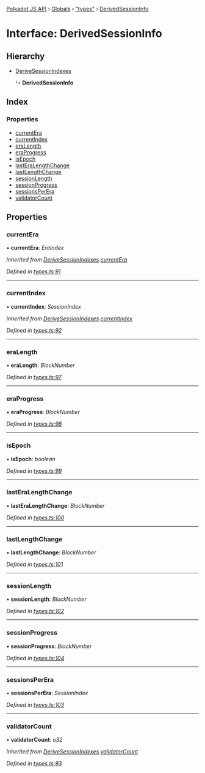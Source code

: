 [Polkadot JS API](../README.md) › [Globals](../globals.md) › ["types"](../modules/_types_.md) › [DerivedSessionInfo](_types_.derivedsessioninfo.md)

# Interface: DerivedSessionInfo

## Hierarchy

* [DeriveSessionIndexes](_types_.derivesessionindexes.md)

  ↳ **DerivedSessionInfo**

## Index

### Properties

* [currentEra](_types_.derivedsessioninfo.md#currentera)
* [currentIndex](_types_.derivedsessioninfo.md#currentindex)
* [eraLength](_types_.derivedsessioninfo.md#eralength)
* [eraProgress](_types_.derivedsessioninfo.md#eraprogress)
* [isEpoch](_types_.derivedsessioninfo.md#isepoch)
* [lastEraLengthChange](_types_.derivedsessioninfo.md#lasteralengthchange)
* [lastLengthChange](_types_.derivedsessioninfo.md#lastlengthchange)
* [sessionLength](_types_.derivedsessioninfo.md#sessionlength)
* [sessionProgress](_types_.derivedsessioninfo.md#sessionprogress)
* [sessionsPerEra](_types_.derivedsessioninfo.md#sessionsperera)
* [validatorCount](_types_.derivedsessioninfo.md#validatorcount)

## Properties

###  currentEra

• **currentEra**: *EraIndex*

*Inherited from [DeriveSessionIndexes](_types_.derivesessionindexes.md).[currentEra](_types_.derivesessionindexes.md#currentera)*

*Defined in [types.ts:91](https://github.com/polkadot-js/api/blob/fb4c840549/packages/api-derive/src/types.ts#L91)*

___

###  currentIndex

• **currentIndex**: *SessionIndex*

*Inherited from [DeriveSessionIndexes](_types_.derivesessionindexes.md).[currentIndex](_types_.derivesessionindexes.md#currentindex)*

*Defined in [types.ts:92](https://github.com/polkadot-js/api/blob/fb4c840549/packages/api-derive/src/types.ts#L92)*

___

###  eraLength

• **eraLength**: *BlockNumber*

*Defined in [types.ts:97](https://github.com/polkadot-js/api/blob/fb4c840549/packages/api-derive/src/types.ts#L97)*

___

###  eraProgress

• **eraProgress**: *BlockNumber*

*Defined in [types.ts:98](https://github.com/polkadot-js/api/blob/fb4c840549/packages/api-derive/src/types.ts#L98)*

___

###  isEpoch

• **isEpoch**: *boolean*

*Defined in [types.ts:99](https://github.com/polkadot-js/api/blob/fb4c840549/packages/api-derive/src/types.ts#L99)*

___

###  lastEraLengthChange

• **lastEraLengthChange**: *BlockNumber*

*Defined in [types.ts:100](https://github.com/polkadot-js/api/blob/fb4c840549/packages/api-derive/src/types.ts#L100)*

___

###  lastLengthChange

• **lastLengthChange**: *BlockNumber*

*Defined in [types.ts:101](https://github.com/polkadot-js/api/blob/fb4c840549/packages/api-derive/src/types.ts#L101)*

___

###  sessionLength

• **sessionLength**: *BlockNumber*

*Defined in [types.ts:102](https://github.com/polkadot-js/api/blob/fb4c840549/packages/api-derive/src/types.ts#L102)*

___

###  sessionProgress

• **sessionProgress**: *BlockNumber*

*Defined in [types.ts:104](https://github.com/polkadot-js/api/blob/fb4c840549/packages/api-derive/src/types.ts#L104)*

___

###  sessionsPerEra

• **sessionsPerEra**: *SessionIndex*

*Defined in [types.ts:103](https://github.com/polkadot-js/api/blob/fb4c840549/packages/api-derive/src/types.ts#L103)*

___

###  validatorCount

• **validatorCount**: *u32*

*Inherited from [DeriveSessionIndexes](_types_.derivesessionindexes.md).[validatorCount](_types_.derivesessionindexes.md#validatorcount)*

*Defined in [types.ts:93](https://github.com/polkadot-js/api/blob/fb4c840549/packages/api-derive/src/types.ts#L93)*
